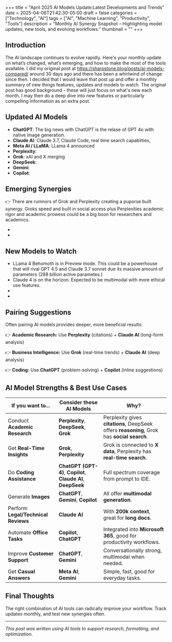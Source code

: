 +++ 
title = "April 2025 AI Models Update:Latest Developments and Trends"
date = 2025-04-06T21:42:30-05:00
draft = false
categories = ["Technology", "AI"]
tags = ["AI", "Machine Learning", "Productivity", "Tools"]
description = "Monthly AI Synergy Snapshot – Highlighting model updates, new tools, and evolving workflows."
thumbnail = ""
+++

## Introduction

The AI landscape continues to evolve rapidly. Here's your monthly update on what’s changed, what’s emerging, and how to make the most of the tools available. I did my original post at https://sharpstone.blog/posts/ai-models-compared/ around 30 days ago and there has been a whirlwind of change since then. I decided that I would leave that post up and offer a monthly summary of new things features, updates and models to watch. The original post has good background - these will just focus on what's new each month. I may then do a deep dive into new features or particularly compelling information as an extra post.

## Updated AI Models

- **ChatGPT**: The big news with ChatGPT is the relase of GPT 4o with native image generation. 
- **Claude AI**: Claude 3.7, Claude Code, real time search capabilties, 
- **Meta AI / LLaMA**: LLama 4 announced
- **Perplexity**: 
- **Grok**: xAI and X merging 
- **DeepSeek**: 
- **Gemini**: 
- **Copilot**: 

## Emerging Synergies

👉 There are rumnors of Grok and Perplexity creating a puporse built synergy. Groks speed and built in social access plus Perplexities academic rigor and academic prowess could be a big boon for researchers and academics.

- 
- 

## New Models to Watch

- LLama 4 Behomoth is in Preview mode. This could be a powerhouse that will rival GPT 4.5 and Claude 3.7 sonnet due its massive amount of parameters (288 billion active parametes.)
- Claude 4 is on the horizon. Expected to be multimodal with more ethical use features.
- 
- 

## Pairing Suggestions

Often pairing AI models provides deeper, more beneficial results:

👉 **Academic Research:** Use **Perplexity** (citations) + **Claude AI** (long-form analysis)

👉 **Business Intelligence:** Use **Grok** (real-time trends) + **Claude AI** (deep analysis)

👉 **Coding:** Use **ChatGPT** (problem-solving) + **Copilot** (inline suggestions)

## AI Model Strengths & Best Use Cases

| If you want to...                   | Consider these AI Models                | Why?                                                                 |
|------------------------------------|-----------------------------------------|----------------------------------------------------------------------|
| Conduct **Academic Research**      | **Perplexity**, **DeepSeek**, **Grok**  | Perplexity gives **citations**, DeepSeek offers **reasoning**, Grok has **social search**. |
| Get **Real-Time Insights**         | **Grok**, **Perplexity**                | Grok is connected to **X data**, Perplexity has **real-time search**. |
| Do **Coding Assistance**           | **ChatGPT (GPT-4)**, **Copilot**, **Claude AI**, **DeepSeek** | Full spectrum coverage from prompt to IDE.                           |
| Generate **Images**                | **ChatGPT**, **Gemini**, **Copilot**    | All offer **multimodal generation**.                                 |
| Perform **Legal/Technical Reviews**| **Claude AI**                           | With **200k context**, great for **long docs**.                      |
| Automate **Office Tasks**          | **Copilot**, **ChatGPT**                | Integrated into **Microsoft 365**, good for productivity workflows.  |
| Improve **Customer Support**       | **ChatGPT**, **Gemini**                 | Conversationally strong, multimodal when needed.                     |
| Get **Casual Answers**             | **Meta AI**, **Gemini**                 | Simple, fast, good for everyday tasks.                              |

## Final Thoughts

The right combination of AI tools can radically improve your workflow. Track updates monthly, and test new synergies often.

---

*This post was written using AI tools to support research, formatting, and optimization.*
